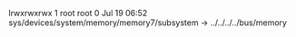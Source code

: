 lrwxrwxrwx 1 root root 0 Jul 19 06:52 sys/devices/system/memory/memory7/subsystem -> ../../../../bus/memory

